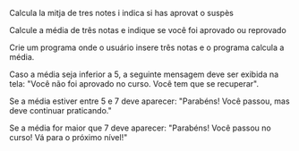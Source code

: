 Calcula la mitja de tres notes i indica si has aprovat o suspès

Calcule a média de três notas e indique se você foi aprovado ou reprovado

Crie um programa onde o usuário insere três notas e o programa calcula a média.

Caso a média seja inferior a 5, a seguinte mensagem deve ser exibida na tela: "Você não foi aprovado no curso. Você tem que se recuperar".

Se a média estiver entre 5 e 7 deve aparecer: "Parabéns! Você passou, mas deve continuar praticando."

Se a média for maior que 7 deve aparecer: "Parabéns! Você passou no curso! Vá para o próximo nível!"